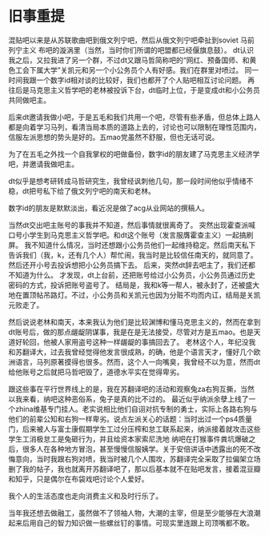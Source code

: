# 旧事重提

混贴吧以来是从苏联歌曲吧到俄文列宁吧，然后从俄文列宁吧牵扯到soviet 马前 列宁主义 布吧的漩涡里（当然，当时你们所谓的吧盟都已经偃旗息鼓）。
dt认识我之后，又拉我进了另一个群，不过dt又跟马哲简称吧的“网红、预备国师、和黄色工会下属大学”关凯元和另一个小公务员个人有好感。我们在群里对喷过。
同一时间我跟一个数字id相对谈的比较好，我们也都开了个人贴吧相互讨论问题。
再往后是马克思主义哲学吧的老林被投诉下台，dt临时上位，于是变成dt和小公务员共同做吧主。

后来dt邀请我做小吧，于是五毛和我们共用一个吧，尽管有些矛盾，但总体上路人都是向着学习马列，看清当局本质的道路上去的，讨论也可以限制在理性范围内，信服左派思想的势头是好的。五mao党虽然不舒服，但也无话可说。

为了在五毛之外找一个自我掌权的吧做备份，数字id的朋友建了马克思主义经济学吧，并邀请我做吧主。

dt似乎是想考研转成马哲研究生，我曾经讽刺他几句，那一段时间他似乎情绪不稳，dt把号私下给了俄文列宁吧的南天和老林。

数字id的朋友是默默淡出，看近况是做了acg从业网站的撰稿人。

当然dt交出吧主账号的事我并不知道，然后事情就很离奇了。
突然出现霍查派喊口号小学生到马克思主义哲学吧。和dt这个账号（发言服膺霍查主义）一起搞刷屏。
我不知道什么情况，当时还想跟小公务员他们一起维持稳定。然后南天私下告诉我们（我，k，还有几个人）帮忙闹，我当时是比较信任南天的，就同意了。然后还开小号去投诉想把小公务员搞下去。
后来，突然dt辞去吧主了，我们还都不知道为什么。
才发现，dt上台前，还把账号给过小公务员，小公务员通过历史密码的方式，投诉把账号盗号了。
结局是，我和k等一帮人，被永封了，还被盛大地在置顶帖吊路灯。不过，小公务员和关凯元也因为分赃不均而内讧，结局是关凯元败走了。

然后说说老林和南天，本来我认为他们是比较渊博和懂马克思主义的，然而在拿到dt账号后，做的那点龌龊阴谋事，我是在是无法接受，尽管对方是五mao。也是天道好轮回，他被人家用盗号这种一样龌龊的事搞回去了。
老林这个人，年纪没我和苏翻译大，过去我曾经觉得他发言很成熟，的确，他是个语言天才，懂好几个欧洲语言，马列原著摸得也很多。然而，这个人一向嘴臭，我曾经不以为意，然而dt给他账号之后就把马哲吧毁了，道德水平实在觉得卑劣。

跟这些事在平行世界线上的是，我在苏翻译吧的活动和观察兔za右狗互撕，当然以我来看，纳吧这种恶俗系，兔子是真的比不过的。
最近似乎纳派余孽上线了一个zhina维基专门挂人。老实说相比他们自诩对抗专制的勇士，实际上各路右狗与他们的前辈公知和右狗一样卑劣。说点左派关心的话题：当时出过一个ps4质量门，后来被人与富士康假期学生工过分压榨和怠工联系起来，纳派接着就攻击这些学生工消极怠工是兔砸行为，并且给资本家索尼洗地
纳吧在打猴事件粪坑爆破之后，很多人在各种地方冒泡，甚至慢慢信服姨学。关于安倍讲话中透露出的死不改悔意向，当时我跟右狗对喷，我当时被几个人围攻，苏翻译完全采取了拉偏架立场删了我的帖子，我也就离开苏翻译吧了，那以后基本就不在贴吧发言，接着混豆瓣和知乎，只是偶尔在布袋戏吧讨论个人爱好。

我个人的生活态度也走向消费主义和及时行乐了。

当年我还想去做融工，虽然做不了领袖人物，大潮的主宰，但是至少能够在大浪潮起来后用自己的智力知识做一些螺丝钉的事情。可现实里连跟上司顶嘴都不敢。
